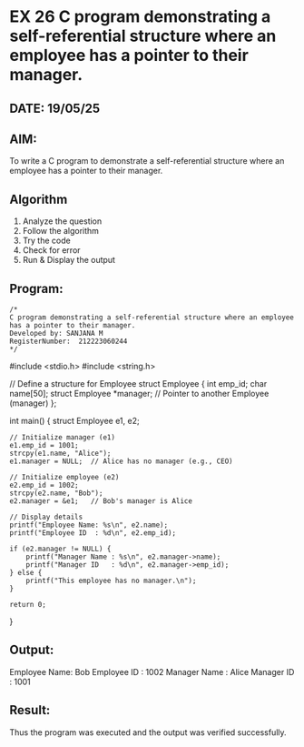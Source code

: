 # EX 26 C program demonstrating a self-referential structure where an employee has a pointer to their manager.
## DATE: 19/05/25
## AIM:
To write a C program to demonstrate a self-referential structure where an employee has a pointer to their manager.

## Algorithm
1. Analyze the question
2. Follow the algorithm
3. Try the code
4.  Check for error
5. Run & Display the output

## Program:
```
/*
C program demonstrating a self-referential structure where an employee has a pointer to their manager.
Developed by: SANJANA M
RegisterNumber:  212223060244
*/
```
#include <stdio.h>
#include <string.h>

// Define a structure for Employee
struct Employee {
    int emp_id;
    char name[50];
    struct Employee *manager;  // Pointer to another Employee (manager)
};

int main() {
    struct Employee e1, e2;

    // Initialize manager (e1)
    e1.emp_id = 1001;
    strcpy(e1.name, "Alice");
    e1.manager = NULL;  // Alice has no manager (e.g., CEO)

    // Initialize employee (e2)
    e2.emp_id = 1002;
    strcpy(e2.name, "Bob");
    e2.manager = &e1;   // Bob's manager is Alice

    // Display details
    printf("Employee Name: %s\n", e2.name);
    printf("Employee ID  : %d\n", e2.emp_id);

    if (e2.manager != NULL) {
        printf("Manager Name : %s\n", e2.manager->name);
        printf("Manager ID   : %d\n", e2.manager->emp_id);
    } else {
        printf("This employee has no manager.\n");
    }

    return 0;
}

## Output:
Employee Name: Bob
Employee ID  : 1002
Manager Name : Alice
Manager ID   : 1001



## Result:
Thus the program was executed and the output was verified successfully.
